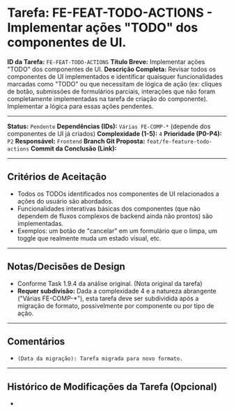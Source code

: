 # Tarefa: FE-FEAT-TODO-ACTIONS - Implementar ações "TODO" dos componentes de UI.

**ID da Tarefa:** `FE-FEAT-TODO-ACTIONS`
**Título Breve:** Implementar ações "TODO" dos componentes de UI.
**Descrição Completa:**
Revisar todos os componentes de UI implementados e identificar quaisquer funcionalidades marcadas como "TODO" ou que necessitam de lógica de ação (ex: cliques de botão, submissões de formulários parciais, interações que não foram completamente implementadas na tarefa de criação do componente). Implementar a lógica para essas ações pendentes.

---

**Status:** `Pendente`
**Dependências (IDs):** `Várias FE-COMP-*` (depende dos componentes de UI já criados)
**Complexidade (1-5):** `4`
**Prioridade (P0-P4):** `P2`
**Responsável:** `Frontend`
**Branch Git Proposta:** `feat/fe-feature-todo-actions`
**Commit da Conclusão (Link):**

---

## Critérios de Aceitação
- Todos os TODOs identificados nos componentes de UI relacionados a ações do usuário são abordados.
- Funcionalidades interativas básicas dos componentes (que não dependem de fluxos complexos de backend ainda não prontos) são implementadas.
- Exemplos: um botão de "cancelar" em um formulário que o limpa, um toggle que realmente muda um estado visual, etc.

---

## Notas/Decisões de Design
- Conforme Task 1.9.4 da análise original. (Nota original da tarefa)
- **Requer subdivisão:** Dada a complexidade 4 e a natureza abrangente ("Várias FE-COMP-*"), esta tarefa deve ser subdividida após a migração de formato, possivelmente por componente ou por tipo de ação.

---

## Comentários
- `(Data da migração): Tarefa migrada para novo formato.`

---

## Histórico de Modificações da Tarefa (Opcional)
-
